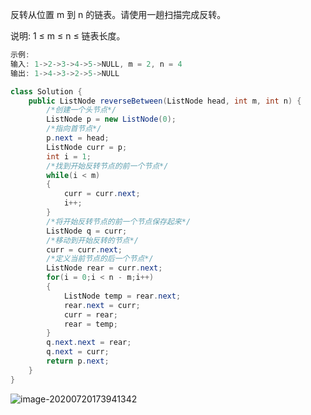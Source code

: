 反转从位置 m 到 n 的链表。请使用一趟扫描完成反转。

说明:
1 ≤ m ≤ n ≤ 链表长度。

```java
示例:
输入: 1->2->3->4->5->NULL, m = 2, n = 4
输出: 1->4->3->2->5->NULL
```

```java
class Solution {
    public ListNode reverseBetween(ListNode head, int m, int n) {
        /*创建一个头节点*/
        ListNode p = new ListNode(0);
        /*指向首节点*/
        p.next = head;
        ListNode curr = p;
        int i = 1;
        /*找到开始反转节点的前一个节点*/
        while(i < m)
        {
            curr = curr.next;
            i++;
        }
        /*将开始反转节点的前一个节点保存起来*/
        ListNode q = curr;
        /*移动到开始反转的节点*/
        curr = curr.next;
        /*定义当前节点的后一个节点*/
        ListNode rear = curr.next;
        for(i = 0;i < n - m;i++)
        {
            ListNode temp = rear.next;
            rear.next = curr;
            curr = rear;
            rear = temp;
        }
        q.next.next = rear;
        q.next = curr;
        return p.next;
    }
}
```

![image-20200720173941342](https://pic.downk.cc/item/5f15668014195aa5943584a5.png)





















